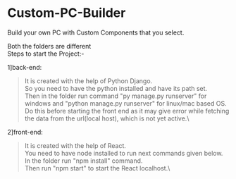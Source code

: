 # Custom-PC-Builder
Build your own PC with Custom Components that you select.

Both the folders are different\
Steps to start the Project:-

1]back-end:
> It is created with the help of Python Django.\
So you need to have the python installed and have its path set.\
Then in the folder run command "py manage.py runserver" for windows and "python manage.py runserver" for linux/mac based OS.\
Do this before starting the front end as it may give error while fetching the data from the url(local host), which is not yet active.\

2]front-end:
> It is created with the help of React.\
You need to have node installed to run next commands given below.\
In the folder run "npm install" command.\
Then run "npm start" to start the React localhost.\


